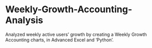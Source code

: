 # Weekly-Growth-Accounting-Analysis
Analyzed weekly active users’ growth by creating a Weekly Growth Accounting charts, in Advanced Excel and ‘Python’.
